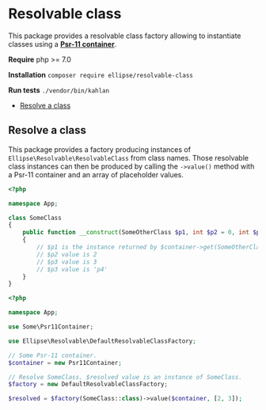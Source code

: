 # Resolvable class

This package provides a resolvable class factory allowing to instantiate classes using a **[Psr-11 container](http://www.php-fig.org/psr/psr-11/)**.

**Require** php >= 7.0

**Installation** `composer require ellipse/resolvable-class`

**Run tests** `./vendor/bin/kahlan`

* [Resolve a class](#resolve-a-class)

## Resolve a class

This package provides a factory producing instances of `Ellipse\Resolvable\ResolvableClass` from class names. Those resolvable class instances can then be produced by calling the `->value()` method with a Psr-11 container and an array of placeholder values.

```php
<?php

namespace App;

class SomeClass
{
    public function __construct(SomeOtherClass $p1, int $p2 = 0, int $p3, string $p4 = 'p4')
    {
        // $p1 is the instance returned by $container->get(SomeOtherClass::class);
        // $p2 value is 2
        // $p3 value is 3
        // $p3 value is 'p4'
    }
}
```

```php
<?php

namespace App;

use Some\Psr11Container;

use Ellipse\Resolvable\DefaultResolvableClassFactory;

// Some Psr-11 container.
$container = new Psr11Container;

// Resolve SomeClass. $resolved value is an instance of SomeClass.
$factory = new DefaultResolvableClassFactory;

$resolved = $factory(SomeClass::class)->value($container, [2, 3]);
```

